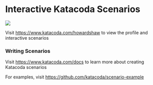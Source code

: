 # Interactive Katacoda Scenarios

[![](http://shields.katacoda.com/katacoda/howardshaw/count.svg)](https://www.katacoda.com/howardshaw "Get your profile on Katacoda.com")

Visit https://www.katacoda.com/howardshaw to view the profile and interactive scenarios

### Writing Scenarios
Visit https://www.katacoda.com/docs to learn more about creating Katacoda scenarios

For examples, visit https://github.com/katacoda/scenario-example
